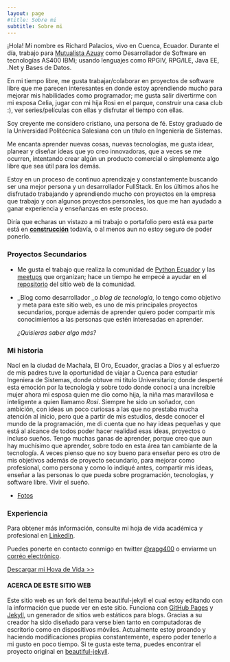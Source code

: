 ```yaml
---
layout: page
#title: Sobre mi
subtitle: Sobre mi
---
```


¡Hola! Mi nombre es Richard Palacios, vivo en Cuenca, Ecuador. Durante el día, trabajo para [Mutualista Azuay](https://www.mutualistaazuay.com/) como Desarrollador de Software en tecnologías AS400 IBMi; usando lenguajes como RPGIV, RPG/ILE, Java EE, .Net y Bases de Datos.


En mi tiempo libre, me gusta trabajar/colaborar en proyectos de software libre que me parecen interesantes en donde estoy aprendiendo mucho  para mejorar mis habilidades como programador; me gusta salir divertirme con mi esposa Celia, jugar con mi hija Rosi en el parque, construir una casa club :), ver series/películas con ellas y disfrutar el tiempo con ellas.


Soy creyente me considero cristiano, una persona de fé. Estoy graduado de la Universidad Politécnica Salesiana con un título en Ingeniería de Sistemas.


Me encanta aprender nuevas cosas, nuevas tecnologías, me gusta idear, planear y diseñar ideas que yo creo innovadoras, que a veces se me ocurren, intentando crear algún un producto comercial o simplemente algo libre que sea útil para los demás.

Estoy en un proceso de continuo aprendizaje y constantemente buscando ser una mejor persona y un desarrollador FullStack. En los últimos años he disfrutado trabajando y aprendiendo mucho con proyectos en la empresa que trabajo y con algunos proyectos personales, los que me han ayudado a ganar experiencia y enseñanzas en este proceso.

Diría que echaras un vistazo a mi trabajo o portafolio pero está esa parte está en __[construcción](#)__ todavía, o al menos aun no estoy seguro de poder ponerlo.


### Proyectos Secundarios

* Me gusta el trabajo que realiza la comunidad de [Python Ecuador](https://pythonecuador.org/) y las [meetups]( https://www.meetup.com/es-ES/python-ecuador/) que organizan; hace un tiempo he empecé a ayudar en el [repositorio](https://github.com/PythonEcuador/PythonEcuador.github.io) del sitio web de la comunidad.

* _Blog como desarrollador _o _blog de tecnología_, lo tengo como objetivo y meta para este sitio web, es uno de mis principales proyectos secundarios, porque además de aprender quiero poder compartir mis conocimientos a las personas que estén interesadas en aprender.

  _¿Quisieras saber algo más?_



### Mi historia

Nací en la ciudad de Machala, El Oro, Ecuador, gracias a Dios y al esfuerzo de mis padres tuve la oportunidad de viajar a Cuenca para estudiar Ingeniera de Sistemas, donde obtuve mi título Universitario; donde desperté esta emoción por la tecnología y sobre todo donde conocí a una increíble mujer ahora mi esposa quien me dio como hija, la niña mas maravillosa e inteligente a quien llamamo _Rosi_. 
Siempre he sido un soñador, con ambición, con ideas un poco curiosas a las que no prestaba mucha atención al inicio, pero que a partir de mis estudios,  desde conocer el mundo de la programación, me di cuenta que no hay ideas pequeñas y que está al alcance de todos poder hacer realidad esas ideas, proyectos o incluso sueños. 
Tengo muchas ganas de aprender, porque creo que aun hay muchísimo que aprender, sobre todo en esta área tan cambiante de la tecnología.  A veces pienso que no soy bueno para enseñar pero es otro de mis objetivos además de proyecto secundario, para mejorar como profesional, como persona y como lo indiqué antes, compartir mis ideas, enseñar a las personas lo que pueda sobre programación, tecnologías, y software libre. Vivir el sueño.


- [Fotos](https://www.instagram.com/richardpalaciosg/)

### Experiencia

Para obtener  más información, consulte mi hoja de vida académica y profesional en [LinkedIn](https://ec.linkedin.com/in/richardpalaciosgarcia).

Puedes ponerte en contacto conmigo en twitter [@rapg400](https://twitter.com/rapg400) o enviarme un [corréo electrónico](apalaciosg91@gmail.com).

[Descargar mi Hova de Vida >>](https://drive.google.com/open?id=1EThUjgIdZUR9AbGtksaTrYNVYtyI5Ktw)

#### ACERCA DE ESTE SITIO WEB

Este sitio web es un fork del tema beautiful-jekyll el cual estoy  editando con la información que puede ver en este sitio. Funciona con [GitHub Pages](https://pages.github.com/) y [Jekyll](https://jekyllrb.com/), un generador de sitios web estáticos para blogs. Gracias a su creador ha sido diseñado para verse bien tanto en computadoras de escritorio como en dispositivos móviles. Actualmente estoy proando y haciendo modificaciones propias constantemente, espero poder tenerlo a mi gusto en poco tiempo.
Si te gusta este tema, puedes encontrar el proyecto original en [beautiful-jekyll](https://github.com/daattali/beautiful-jekyll#readme).
